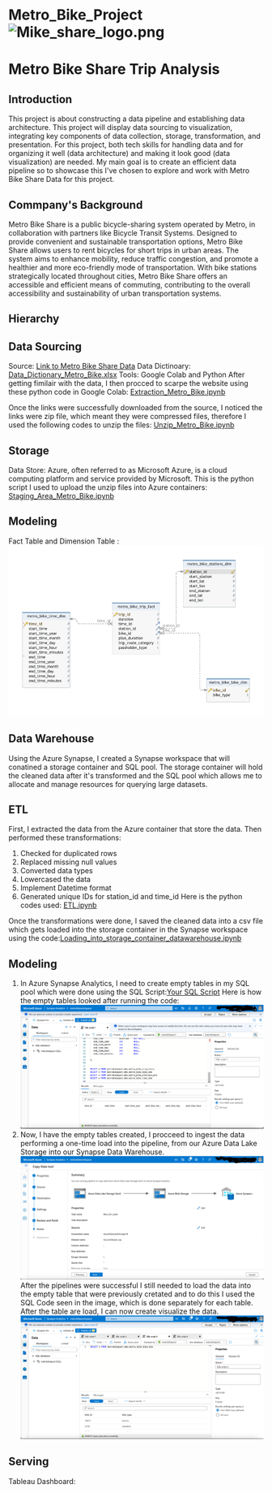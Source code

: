 # Metro_Bike_Project![Mike_share_logo.png](path/to/Mike_share_logo.png)
# Metro Bike Share Trip Analysis



## Introduction
This project is about constructing a data pipeline and establishing data architecture. This project will display data sourcing to visualization, integrating key components of data collection, storage, transformation, and presentation. For this project, both tech skills for handling data and for organizing it well (data architecture) and making it look good (data visualization) are needed. My main goal is to create an efficient data pipeline so to showcase this I've chosen to explore and work with Metro Bike Share Data for this project. 

## Commpany's Background
Metro Bike Share is a public bicycle-sharing system operated by Metro, in collaboration with partners like Bicycle Transit Systems. Designed to provide convenient and sustainable transportation options, Metro Bike Share allows users to rent bicycles for short trips in urban areas. The system aims to enhance mobility, reduce traffic congestion, and promote a healthier and more eco-friendly mode of transportation. With bike stations strategically located throughout cities, Metro Bike Share offers an accessible and efficient means of commuting, contributing to the overall accessibility and sustainability of urban transportation systems.

## Hierarchy

## Data Sourcing
Source: [Link to Metro Bike Share Data](https://bikeshare.metro.net/about/data/)
Data Dictinoary: [Data_Dictionary_Metro_Bike.xlsx](Data_Dictionary_Metro_Bike.xlsx)
Tools: Google Colab and Python
After getting fimilair with the data, I then procced to scarpe the website using these python code in Google Colab: [Extraction_Metro_Bike.ipynb](path/to/Extraction_Metro_Bike.ipynb)

Once the links were successfully downloaded from the source, I noticed the links were zip file, which meant they were compressed files, therefore I used the following codes to unzip the files: [Unzip_Metro_Bike.ipynb](path/to/Unzip_Metro_Bike.ipynb)

## Storage
Data Store: Azure, often referred to as Microsoft Azure, is a cloud computing platform and service provided by Microsoft. 
This is the python script I used to upload the unzip files into Azure containers: [Staging_Area_Metro_Bike.ipynb](Staging_Area_Metro_Bike.ipynb)

## Modeling
Fact Table and Dimension Table :![Metro_Bike_Dimensional_Modeling.png](Metro_Bike_Dimensional_Modeling.png)

## Data Warehouse
Using the Azure Synapse, I created a Synapse workspace that will conatined a storage container and SQL pool. The storage container will hold the cleaned data after it's transformed and the SQL pool which allows me to allocate and manage resources for querying large datasets. 

## ETL
First, I extracted the data from the Azure container that store the data. 
Then performed these transformations:
1. Checked for duplicated rows
2. Replaced missing null values
3. Converted data types
4. Lowercased the data
5. Implement Datetime format
6. Generated unique IDs for station_id and time_id
Here is the python codes used: [ETL.ipynb](ETL.ipynb)

Once the transformations were done, I saved the cleaned data into a csv file which gets loaded into the storage container in the Synapse workspace using the code:[Loading_into_storage_container_datawarehouse.ipynb](Loading_into_storage_container_datawarehouse.ipynb)

## Modeling
1. In Azure Synapse Analytics, I need to create empty tables in my SQL pool which were done using the SQL Script:[Your SQL Script](your_script.sql)
   Here is how the empty tables looked after running the code:![Creating_empty_tables.png](Creating_empty_tables.png)
2. Now, I have the empty tables created, I procceed to ingest the data performing a one-time load into the pipeline, from our Azure Data Lake Storage into our Synapse Data Warehouse.![Pipeline.png](Pipeline.png)
 After the pipelines were successful I still needed to load the data into the empty table that were previously cretated and to do this I used the SQL Code seen in the image, which is done separately for each table. After the table are load, I can now create visualize the data. ![Loading_data_into_empty_tables.png](Loading_data_into_empty_tables.png)

## Serving
Tableau Dashboard:






